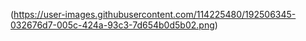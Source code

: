 (https://user-images.githubusercontent.com/114225480/192506345-032676d7-005c-424a-93c3-7d654b0d5b02.png)
